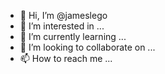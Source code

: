 - 👋 Hi, I’m @jameslego
- 👀 I’m interested in ...
- 🌱 I’m currently learning ...
- 💞️ I’m looking to collaborate on ...
- 📫 How to reach me ...

<!---
jameslego/jameslego is a ✨ special ✨ repository because its `README.md` (this file) appears on your GitHub profile.
You can click the Preview link to take a look at your changes.
--->
